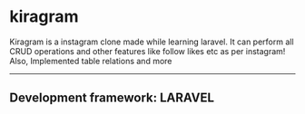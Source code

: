 # kiragram

Kiragram is a instagram clone made while learning laravel. 
It can perform all CRUD operations and other features like follow likes etc as per instagram!
Also, Implemented table relations and more

---


## Development framework: LARAVEL
